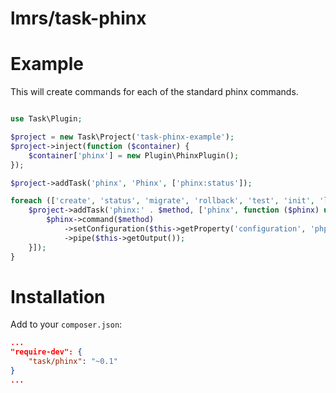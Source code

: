 lmrs/task-phinx
============

Example
=======

This will create commands for each of the standard phinx commands.

```php

use Task\Plugin;

$project = new Task\Project('task-phinx-example');
$project->inject(function ($container) {
    $container['phinx'] = new Plugin\PhinxPlugin();
});

$project->addTask('phinx', 'Phinx', ['phinx:status']);

foreach (['create', 'status', 'migrate', 'rollback', 'test', 'init', 'list'] as $method) {
    $project->addTask('phinx:' . $method, ['phinx', function ($phinx) use ($method) {
        $phinx->command($method)
            ->setConfiguration($this->getProperty('configuration', 'php/phinxconfig.php'))
            ->pipe($this->getOutput());
    }]);
}

```

Installation
============

Add to your `composer.json`:
```json
...
"require-dev": {
    "task/phinx": "~0.1"
}
...
```
